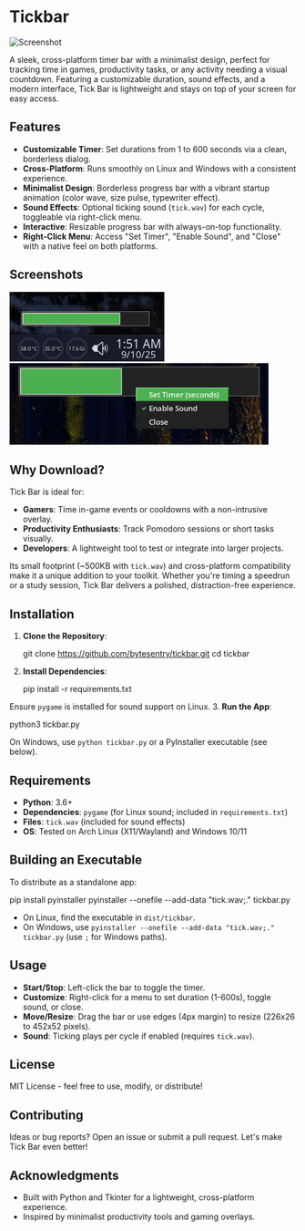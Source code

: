 # Tickbar
![Screenshot](images/tickbar.ico)

A sleek, cross-platform timer bar with a minimalist design, perfect for tracking time in games, productivity tasks, or any activity needing a visual countdown. Featuring a customizable duration, sound effects, and a modern interface, Tick Bar is lightweight and stays on top of your screen for easy access.

## Features
- **Customizable Timer**: Set durations from 1 to 600 seconds via a clean, borderless dialog.
- **Cross-Platform**: Runs smoothly on Linux and Windows with a consistent experience.
- **Minimalist Design**: Borderless progress bar with a vibrant startup animation (color wave, size pulse, typewriter effect).
- **Sound Effects**: Optional ticking sound (`tick.wav`) for each cycle, toggleable via right-click menu.
- **Interactive**: Resizable progress bar with always-on-top functionality.
- **Right-Click Menu**: Access "Set Timer", "Enable Sound", and "Close" with a native feel on both platforms.

## Screenshots
![Screenshot](images/tickbar1.png)
![Screenshot](images/tickbar2.png)

## Why Download?
Tick Bar is ideal for:
- **Gamers**: Time in-game events or cooldowns with a non-intrusive overlay.
- **Productivity Enthusiasts**: Track Pomodoro sessions or short tasks visually.
- **Developers**: A lightweight tool to test or integrate into larger projects.

Its small footprint (~500KB with `tick.wav`) and cross-platform compatibility make it a unique addition to your toolkit. Whether you're timing a speedrun or a study session, Tick Bar delivers a polished, distraction-free experience.

## Installation
1. **Clone the Repository**:

   git clone https://github.com/bytesentry/tickbar.git
   cd tickbar

2. **Install Dependencies**:

   pip install -r requirements.txt

Ensure `pygame` is installed for sound support on Linux.
3. **Run the App**:

   python3 tickbar.py

On Windows, use `python tickbar.py` or a PyInstaller executable (see below).

## Requirements
- **Python**: 3.6+
- **Dependencies**: `pygame` (for Linux sound; included in `requirements.txt`)
- **Files**: `tick.wav` (included for sound effects)
- **OS**: Tested on Arch Linux (X11/Wayland) and Windows 10/11

## Building an Executable
To distribute as a standalone app:

pip install pyinstaller
pyinstaller --onefile --add-data "tick.wav;." tickbar.py

- On Linux, find the executable in `dist/tickbar`.
- On Windows, use `pyinstaller --onefile --add-data "tick.wav;." tickbar.py` (use `;` for Windows paths).

## Usage
- **Start/Stop**: Left-click the bar to toggle the timer.
- **Customize**: Right-click for a menu to set duration (1-600s), toggle sound, or close.
- **Move/Resize**: Drag the bar or use edges (4px margin) to resize (226x26 to 452x52 pixels).
- **Sound**: Ticking plays per cycle if enabled (requires `tick.wav`).

## License
MIT License - feel free to use, modify, or distribute!

## Contributing
Ideas or bug reports? Open an issue or submit a pull request. Let's make Tick Bar even better!

## Acknowledgments
- Built with Python and Tkinter for a lightweight, cross-platform experience.
- Inspired by minimalist productivity tools and gaming overlays.

